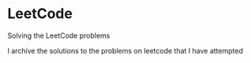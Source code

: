 # LeetCode
Solving the LeetCode problems 


I archive the solutions to the problems on leetcode that I have attempted  
